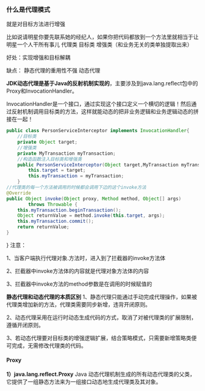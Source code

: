 ### 什么是代理模式

就是对目标方法进行增强

比如说请明星你要先联系她的经纪人，如果你把代码都放到一个方法里就相当于让明星一个人干所有事儿																																																																																																																																																																																																																																																																																																																																																																																																																																																																																																																																																																																																																																																																																																																																																																																																																																																																																														代理类 目标类 增强类（和业务无关的类单独提取出来）

好处：实现增强和目标解耦

缺点： 静态代理的重用性不强 动态代理

**JDK动态代理是基于Java的反射机制实现的**，主要涉及到java.lang.reflect包中的Proxy和InvocationHandler。

InvocationHandler是一个接口，通过实现这个接口定义一个横切的逻辑！然后通过反射机制调用目标类的方法，这样就能动态的把非业务逻辑和业务逻辑动态的拼接在一起！

```java
public class PersonServiceInterceptor implements InvocationHandler{
	//目标类
	private Object target;
	//增强类
	private MyTransaction myTransaction;
	//构造函数注入目标类和增强类
	public PersonServiceInterceptor(Object target,MyTransaction myTransaction){
		this.target = target;
		this.myTransaction = myTransaction;
	}
//代理类的每一个方法被调用的时候都会调用下边的这个invoke方法
@Override
public Object invoke(Object proxy, Method method, Object[] args)
		throws Throwable {
	this.myTransaction.beginTransaction();
	Object returnValue = method.invoke(this.target, args);
	this.myTransaction.commit();
	return returnValue;
}
```

}
注意：

1、当客户端执行代理对象.方法时，进入到了拦截器的invoke方法体

2、拦截器中invoke方法体的内容就是代理对象方法体的内容

3、拦截器中invoke方法的method参数是在调用的时候赋值的



**静态代理和动态代理的本质区别**
1、静态代理只能通过手动完成代理操作，如果被代理类增加新的方法，代理类需要同步新增，违背开闭原则。

2、动态代理采用在运行时动态生成代码的方式，取消了对被代理类的扩展限制，遵循开闭原则。

3、若动态代理要对目标类的增强逻辑扩展，结合策略模式，只需要新增策略类便可完成，无需修改代理类的代码。

#### Proxy

 **1）java.lang.reflect.Proxy**
Java 动态代理机制生成的所有动态代理类的父类，它提供了一组静态方法来为一组接口动态地生成代理类及其对象。 